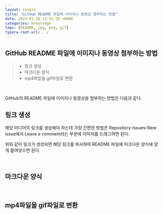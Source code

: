 ```yaml
---
layout: single
title: "GitHub README 파일에 이미지나 동영상 첨부하는 방법"
date: 2023-01-28 11:32:29 +0900
categories: knowledge
tags: [README, jpg, png, gif]
typora-root-url: ../
---
```


## GitHub README 파일에 이미지나 동영상 첨부하는 방법
> - 링크 생성
> - 마크다운 양식
> - mp4파일을 gif파일로 변환

<br>

GitHub의 README 파일에 이미지나 동영상을 첨부하는 방법은 다음과 같다.

## 링크 생성

해당 미디어의 링크를 생성해야 하는데 가장 간편한 방법은 Repository-Issues-New issue에서 Leave a comment라는 부분에 이미지를 드래그하면 된다.

위와 같이 링크가 생성되면 해당 링크를 복사하여 README 파일에 마크다운 양식에 맞게 붙여넣으면 된다.

<br>

## 마크다운 양식

<br>

## mp4파일을 gif파일로 변환

<br>
